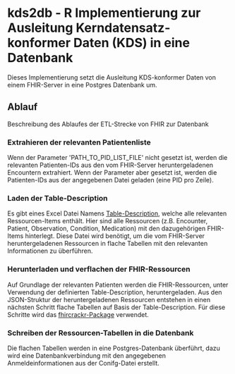 # kds2db - R Implementierung zur Ausleitung Kerndatensatz-konformer Daten (KDS) in eine Datenbank

Dieses Implementierung setzt die Ausleitung KDS-konformer Daten von einem FHIR-Server in eine Postgres Datenbank um.

## Ablauf

Beschreibung des Ablaufes der ETL-Strecke von FHIR zur Datenbank

### Extrahieren der relevanten Patientenliste

Wenn der Parameter 'PATH_TO_PID_LIST_FILE' nicht gesetzt ist, werden die relevanten Patienten-IDs aus den vom FHIR-Server heruntergeladenen Encountern extrahiert. Wenn der Parameter aber gesetzt ist, werden die Patienten-IDs aus der angegebenen Datei geladen (eine PID pro Zeile).

### Laden der Table-Description

Es gibt eines Excel Datei  Namens [Table-Description](inst/extdata/Table_Description.xlsx), welche alle relevanten Ressourcen-Items enthält. Hier sind alle Ressourcen (z.B. Encounter, Patient, Observation, Condition, Medication) mit den dazugehörigen FHIR-Items hinterlegt. Diese Datei wird benötigt, um die vom FHIR-Server heruntergeladenen Ressourcen in flache Tabellen mit den relevanten Informationen zu überführen.

### Herunterladen und verflachen der FHIR-Ressourcen

Auf Grundlage der relevanten Patienten werden die FHIR-Ressourcen, unter Verwendung der definierten Table-Description, heruntergeladen. Aus den JSON-Struktur der heruntergeladenen Ressourcen entstehen in einen nächsten Schritt flache Tabellen auf Basis der Table-Description. Für diese Schritte wird das [fhircrackr-Package]('https://cran.r-project.org/web/packages/fhircrackr/index.html') verwendet.

### Schreiben der Ressourcen-Tabellen in die Datenbank

Die flachen Tabellen werden in eine Postgres-Datenbank überführt, dazu wird eine Datenbankverbindung mit den angegebenen Anmeldeinformationen aus der Conifg-Datei erstellt.
